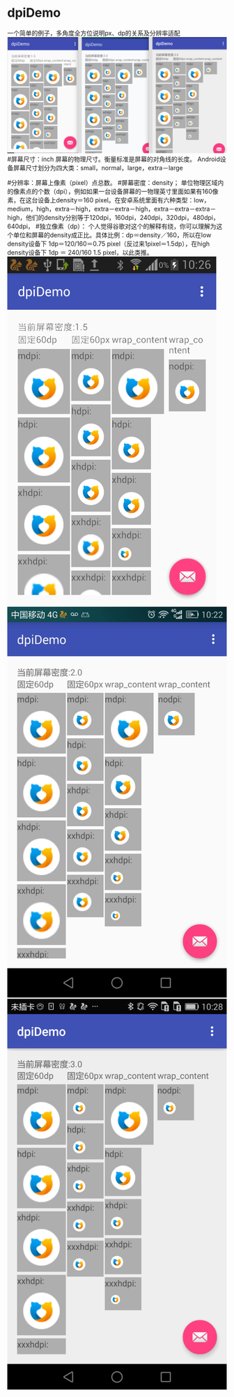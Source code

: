# dpiDemo
一个简单的例子，多角度全方位说明px、dp的关系及分辨率适配
![不同设备对比](alldpi.png)
#屏幕尺寸：inch 
屏幕的物理尺寸。衡量标准是屏幕的对角线的长度。
Android设备屏幕尺寸划分为四大类：small，normal，large，extra－large

#分辨率：屏幕上像素（pixel）点总数。
#屏幕密度：density；
单位物理区域内的像素点的个数（dpi），例如如果一台设备屏幕的一物理英寸里面如果有160像素，在这台设备上density＝160 pixel。在安卓系统里面有六种类型：low，medium，high，extra－high，extra－extra－high，extra－extra－extra－high，他们的density分别等于120dpi，160dpi，240dpi，320dpi，480dpi，640dpi，
#独立像素（dp）：
个人觉得谷歌对这个的解释有绕，你可以理解为这个单位和屏幕的density成正比。具体比例：dp＝density／160，所以在low density设备下 1dp＝120/160＝0.75 pixel（反过来1pixel＝1.5dp），在high density设备下 1dp ＝ 240/160 1.5 pixel，以此类推。
<br>
![屏幕密度为1.5的设备](dpi1.5.png)
![屏幕密度为2的设备](dpi2.jpeg)
![屏幕密度为3的设备](dpi3.png)
